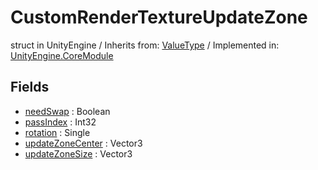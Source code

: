 # CustomRenderTextureUpdateZone
struct in UnityEngine
 / Inherits from: <a href="https://docs.unity3d.com/6000.2/Documentation/ScriptReference/ValueType.html">ValueType</a> / Implemented in: <a href="https://docs.unity3d.com/6000.2/Documentation/ScriptReference/UnityEngine.CoreModule.html">UnityEngine.CoreModule</a>

## Fields
- <a href="https://docs.unity3d.com/6000.2/Documentation/ScriptReference/CustomRenderTextureUpdateZone-needSwap.html">needSwap</a> : Boolean
- <a href="https://docs.unity3d.com/6000.2/Documentation/ScriptReference/CustomRenderTextureUpdateZone-passIndex.html">passIndex</a> : Int32
- <a href="https://docs.unity3d.com/6000.2/Documentation/ScriptReference/CustomRenderTextureUpdateZone-rotation.html">rotation</a> : Single
- <a href="https://docs.unity3d.com/6000.2/Documentation/ScriptReference/CustomRenderTextureUpdateZone-updateZoneCenter.html">updateZoneCenter</a> : Vector3
- <a href="https://docs.unity3d.com/6000.2/Documentation/ScriptReference/CustomRenderTextureUpdateZone-updateZoneSize.html">updateZoneSize</a> : Vector3
